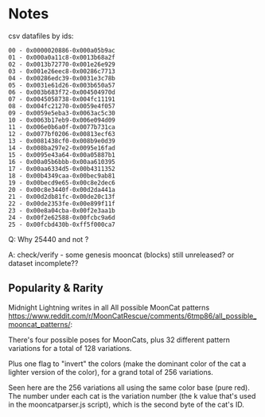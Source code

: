 # Notes


csv datafiles by ids:

```
00 - 0x0000020886-0x000a05b9ac
01 - 0x000a0a11c8-0x0013b68a2f
02 - 0x0013b72770-0x001e26e929
03 - 0x001e26eec8-0x00286c7713
04 - 0x00286edc39-0x0031e3c78b
05 - 0x0031e61d26-0x003b650a57
06 - 0x003b683f72-0x004504970d
07 - 0x0045058738-0x004fc11191
08 - 0x004fc21270-0x0059e4f057
09 - 0x0059e5eba3-0x0063ac5c30
10 - 0x0063b17eb9-0x006e094d09
11 - 0x006e0b6a0f-0x0077b731ca
12 - 0x0077bf0206-0x00813ecf63
13 - 0x0081438cf0-0x008b9e0d39
14 - 0x008ba297e2-0x0095e16fad
15 - 0x0095e43a64-0x00a05887b1
16 - 0x00a05b6bbb-0x00aa610395
17 - 0x00aa6334d5-0x00b4311352
18 - 0x00b4349caa-0x00bec9ab81
19 - 0x00becd9e65-0x00c8e2dec6
20 - 0x00c8e3440f-0x00d2da441a
21 - 0x00d2db81fc-0x00de20c13f
22 - 0x00de2353fe-0x00e899f11f
23 - 0x00e8a04cba-0x00f2e3aa1b
24 - 0x00f2e62588-0x00fcbc9a6d
25 - 0x00fcbd430b-0xff5f000ca7
```



Q: Why 25440 and not ?

A: check/verify - some genesis mooncat (blocks) still unreleased?
or dataset incomplete??



## Popularity & Rarity

Midnight Lightning
writes in all All possible MoonCat patterns
<https://www.reddit.com/r/MoonCatRescue/comments/6tmp86/all_possible_mooncat_patterns/>:


There's four possible poses for MoonCats,
plus 32 different pattern variations
for a total of 128 variations.

Plus one flag to "invert" the colors (make the dominant color of the cat a lighter version of the color), for a grand total of 256 variations.

Seen here are the 256 variations all using the same color base (pure red). The number under each cat is the variation number (the k value that's used in the mooncatparser.js script),
which is the second byte of the cat's ID.





